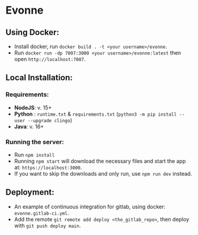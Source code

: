 # Evonne

## Using Docker:
* Install docker, run `docker build . -t <your username>/evonne`. 
* Run `docker run -dp 7007:3000 <your username>/evonne:latest` then open `http://localhost:7007`.

## Local Installation: 
### Requirements:
* **NodeJS**: v. 15+ 
* **Python** : `runtime.txt` & `requirements.txt` (`python3 -m pip install --user --upgrade clingo`)
* **Java**: v. 16+

### Running the server:
* Run `npm install`
* Running `npm start` will download the necessary files and start the app at: `https://localhost:3000`. 
* If you want to skip the downloads and only run, use `npm run dev` instead.

## Deployment: 
* An example of continuous integration for gitlab, using docker: `evonne.gitlab-ci.yml`.
* Add the remote `git remote add deploy <the_gitlab_repo>`, then deploy with `git push deploy main`.

